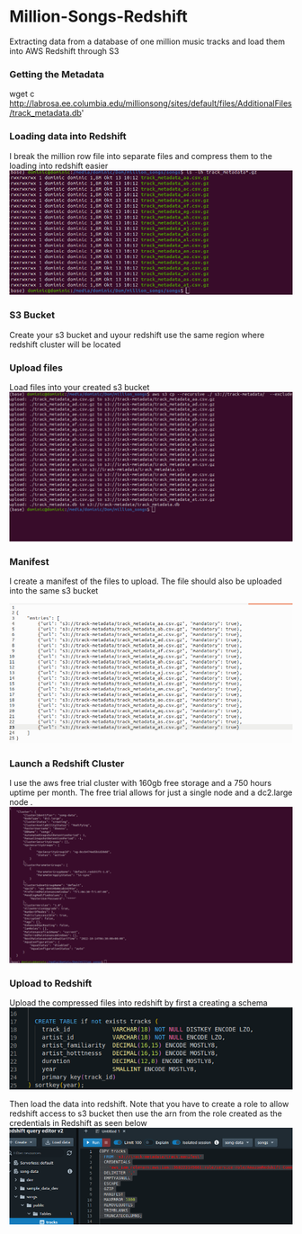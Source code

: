 # Million-Songs-Redshift
 Extracting data from a database of one million music tracks and load them into AWS Redshift  through S3 

### Getting the Metadata
wget c http://labrosa.ee.columbia.edu/millionsong/sites/default/files/AdditionalFiles/track_metadata.db'

### Loading data into Redshift

I break the  million row file into separate files and compress them to the loading into redshift easier ![](https://github.com/d-owusu/Million-Songs-Redshift/blob/main/pictures/ksnip_20221013-102407.png)


### S3 Bucket
Create your s3 bucket and uyour redshift use the same region where redshift cluster will be located

### Upload files
Load files into your created s3 bucket
![](https://github.com/d-owusu/Million-Songs-Redshift/blob/main/pictures/ksnip_20221012-104051.png)

### Manifest
I create a manifest of the files to upload. The file should also be uploaded into the same s3 bucket

![](https://github.com/d-owusu/Million-Songs-Redshift/blob/main/pictures/ksnip_20221013-121659.png)

### Launch a Redshift Cluster
I use the aws free trial cluster  with 160gb free storage and a 750 hours uptime per month. The free trial allows for just a single node and a dc2.large node .
![](https://github.com/d-owusu/Million-Songs-Redshift/blob/main/pictures/ksnip_20221012-121724.png)

### Upload to Redshift
Upload the compressed files into redshift by first a creating a schema 
![](https://github.com/d-owusu/Million-Songs-Redshift/blob/main/pictures/ksnip_20221012-132707.png)

Then load the data into redshift.  Note that you have to create a role to allow redshift access to s3 bucket then use the arn from the role created as the credentials in Redshift as seen below
![](https://github.com/d-owusu/Million-Songs-Redshift/blob/main/pictures/ksnip_20221012-132640.png)
